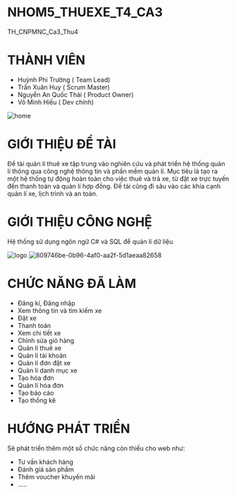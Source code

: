 # NHOM5_THUEXE_T4_CA3
TH_CNPMNC_Ca3_Thu4

# THÀNH VIÊN 
- Huỳnh Phi Trường ( Team Lead)
- Trần Xuân Huy ( Scrum Master)
- Nguyễn An Quốc Thái ( Product Owner)
- Võ Minh Hiếu ( Dev chính)

![home](https://github.com/Huytx203/NHOM5_THUEXE_T4_CA3/assets/115370011/0c821e78-82f0-46fe-b490-8c919519c77e)


# GIỚI THIỆU ĐỀ TÀI
Đề tài quản lí thuê xe tập trung vào nghiên cứu và phát triển hệ thống quản lí thông qua công nghệ thông tin và phần mềm quản lí. 
Mục tiêu là tạo ra một hệ thống tự động hoàn toàn cho việc thuê và trả xe, từ đặt xe trực tuyến đến thanh toán và quản lí hợp đồng.
Đề tài cũng đi sâu vào các khía cạnh quản lí xe, lịch trình và an toàn.

# GIỚI THIỆU CÔNG NGHỆ
Hệ thống sử dụng ngôn ngữ C# và SQL để quản lí dữ liệu



![logo](https://github.com/Huytx203/NHOM5_THUEXE_T4_CA3/assets/115370011/0bfd80d9-2de7-4bdf-b46f-70cb6e23de0d)
![809746be-0b96-4af0-aa2f-5d1aeaa82658](https://github.com/Huytx203/NHOM5_THUEXE_T4_CA3/assets/115370011/22417780-86ef-4fc2-8078-8db0653ee035)


# CHỨC NĂNG ĐÃ LÀM
- Đăng kí, Đăng nhập
- Xem thông tin và tìm kiếm xe
- Đặt xe
- Thanh toán
- Xem chi tiết xe
- Chỉnh sửa giỏ hàng
- Quản lí thuê xe
- Quản lí tài khoản
- Quản lí đơn đặt xe
- Quản lí danh mục xe
- Tạo hóa đơn
- Quản lí hóa đơn
- Tạo báo cáo
- Tạo thống kê

# HƯỚNG PHÁT TRIỂN
Sẽ phát triển thêm một số chức năng còn thiếu cho web như:
- Tư vấn khách hàng
- Đánh giá sản phẩm
- Thêm voucher khuyến mãi
- .....
